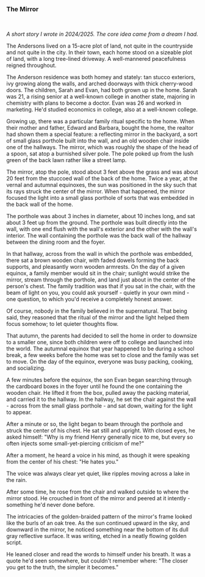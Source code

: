 ### The Mirror

<br/>
<p>
    <i>
        A short story I wrote in 2024/2025.
        The core idea came from a dream I had.
    </i>
</p>

<p>
    The Andersons lived on a 15-acre plot of land, not quite in the countryside and not quite in the city.
    In their town, each home stood on a sizeable plot of land, with a long tree-lined driveway.
    A well-mannered peacefulness reigned throughout.
</p>

<p>
    The Anderson residence was both homey and stately: tan stucco exteriors, ivy growing along the walls, and arched doorways with thick cherry-wood doors.
    The children, Sarah and Evan, had both grown up in the home.
    Sarah was 21, a rising senior at a well-known college in another state, majoring in chemistry with plans to become a doctor.
    Evan was 26 and worked in marketing. He'd studied economics in college, also at a well-known college.
</p>

<p>
    Growing up, there was a particular family ritual specific to the home.
    When their mother and father, Edward and Barbara, bought the home, the realtor had shown them a special feature: a reflecting mirror in the backyard, a sort of small glass porthole built into the wall, and an old wooden chair inside one of the hallways.
    The mirror, which was roughly the shape of the head of a spoon, sat atop a burnished silver pole.
    The pole poked up from the lush green of the back lawn rather like a street lamp.
</p>

<p>
    The mirror, atop the pole, stood about 3 feet above the grass and was about 20 feet from the stuccoed wall of the back of the home.
    Twice a year, at the vernal and autumnal equinoxes, the sun was positioned in the sky such that its rays struck the center of the mirror.
    When that happened, the mirror focused the light into a small glass porthole of sorts that was embedded in the back wall of the home.
</p>

<p>
    The porthole was about 3 inches in diameter, about 10 inches long, and sat about 3 feet up from the ground.
    The porthole was built directly into the wall, with one end flush with the wall's exterior and the other with the wall's interior.
    The wall containing the porthole was the back wall of the hallway between the dining room and the foyer.
</p>

<p>
    In that hallway, across from the wall in which the porthole was embedded, there sat a brown wooden chair, with faded dowels forming the back supports, and pleasantly worn wooden armrests.
    On the day of a given equinox, a family member would sit in the chair; sunlight would strike the mirror, stream through the porthole, and land just about in the center of the person's chest.
    The family tradition was that if you sat in the chair, with the beam of light on you, you could ask yourself - quietly in your own mind - one question, to which you'd receive a completely honest answer.
</p>

<p>
    Of course, nobody in the family believed in the supernatural.
    That being said, they reasoned that the ritual of the mirror and the light helped them focus somehow; to let quieter thoughts flow.
</p>

<p>
    That autumn, the parents had decided to sell the home in order to downsize to a smaller one, since both children were off to college and launched into the world.
    The autumnal equinox that year happened to be during a school break, a few weeks before the home was set to close and the family was set to move.
    On the day of the equinox, everyone was busy packing, cooking, and socializing.
</p>

<p>
    A few minutes before the equinox, the son Evan began searching through the cardboard boxes in the foyer until he found the one containing the wooden chair.
    He lifted it from the box, pulled away the packing material, and carried it to the hallway.
    In the hallway, he set the chair against the wall - across from the small glass porthole - and sat down, waiting for the light to appear.
</p>

<p>
    After a minute or so, the light began to beam through the porthole and struck the center of his chest.
    He sat still and upright.
    With closed eyes, he asked himself: "Why is my friend Henry generally nice to me, but every so often injects some small-yet-piercing criticism of me?"
</p>

<p>
    After a moment, he heard a voice in his mind, as though it were speaking from the center of his chest: "He hates you."
</p>

<p>
    The voice was always clear yet quiet, like ripples moving across a lake in the rain.
</p>

<p>
    After some time, he rose from the chair and walked outside to where the mirror stood.
    He crouched in front of the mirror and peered at it intently - something he'd never done before.
</p>

<p>
    The intricacies of the golden-braided pattern of the mirror's frame looked like the burls of an oak tree.
    As the sun continued upward in the sky, and downward in the mirror, he noticed something near the bottom of its dull gray reflective surface.
    It was writing, etched in a neatly flowing golden script.
</p>

<p>
    He leaned closer and read the words to himself under his breath.
    It was a quote he'd seen somewhere, but couldn't remember where: "The closer you get to the truth, the simpler it becomes."
</p>
